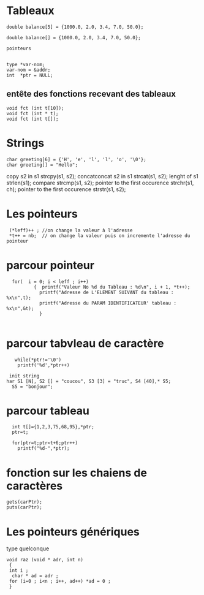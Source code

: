 # Tableaux 

```
double balance[5] = {1000.0, 2.0, 3.4, 7.0, 50.0};

double balance[] = {1000.0, 2.0, 3.4, 7.0, 50.0};

pointeurs 


type *var-nom;
var-nom = &addr;
int  *ptr = NULL;
```
## entête des fonctions recevant des tableaux
```
void fct (int t[10]);
void fct (int * t);
void fct (int t[]);
```
# Strings 
```
char greeting[6] = {'H', 'e', 'l', 'l', 'o', '\0'};
char greeting[] = "Hello";
```
copy s2 in s1 strcpy(s1, s2);
concatconcat s2 in s1 strcat(s1, s2);
lenght of s1 strlen(s1);
compare strcmp(s1, s2);
pointer to the first occurence strchr(s1, ch);
pointer to the first occurence strstr(s1, s2);

# Les pointeurs
```
 (*leff)++ ; //on change la valeur à l'adresse
 *t++ = nb;  // on change la valeur puis on incremente l'adresse du pointeur
 ```
 
# parcour pointeur
 ```
   for(  i = 0; i < leff ; i++)
           {  printf("Valeur No %d du Tableau : %d\n", i + 1, *t++);
             printf("Adresse de L'ELEMENT SUIVANT du tableau : %x\n",t);
             printf("Adresse du PARAM IDENTIFICATEUR' tableau : %x\n",&t); 
             }
             
```             
# parcour tabvleau de caractère
```
   while(*ptr!='\0')
    printf('%d',*ptr++)
     
 init string
har S1 [N], S2 [] = "coucou", S3 [3] = "truc", S4 [40],* S5;
  S5 = "bonjour";
  ```
  
  
  
  
# parcour tableau
```
  int t[]={1,2,3,75,68,95},*ptr;
  ptr=t;
    
  for(ptr=t;ptr<t+6;ptr++)
    printf("%d-",*ptr);

```

# fonction sur les chaiens de caractères 

```
gets(carPtr); 
puts(carPtr);
```


# Les pointeurs génériques
type quelconque 
```
void raz (void * adr, int n)
 {
 int i ;
  char * ad = adr ;
 for (i=0 ; i<n ; i++, ad++) *ad = 0 ; 
 }
 ```
